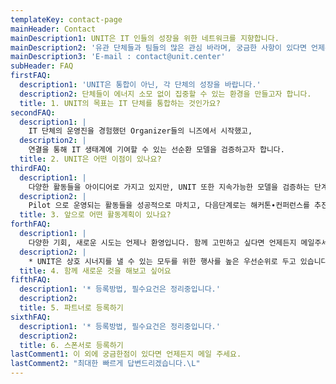 ```yaml
---
templateKey: contact-page
mainHeader: Contact
mainDescription1: UNIT은 IT 인들의 성장을 위한 네트워크를 지향합니다.
mainDescription2: '유관 단체들과 팀들의 많은 관심 바라며, 궁금한 사항이 있다면 언제든지 문의주세요.'
mainDescription3: 'E-mail : contact@unit.center'
subHeader: FAQ
firstFAQ:
  description1: 'UNIT은 통합이 아닌, 각 단체의 성장을 바랍니다.'
  description2: 단체들이 에너지 소모 없이 집중할 수 있는 환경을 만들고자 합니다.
  title: 1. UNIT의 목표는 IT 단체를 통합하는 것인가요?
secondFAQ:
  description1: |
    IT 단체의 운영진을 경험했던 Organizer들의 니즈에서 시작했고,
  description2: |
    연결을 통해 IT 생태계에 기여할 수 있는 선순환 모델을 검증하고자 합니다.
  title: 2. UNIT은 어떤 이점이 있나요?
thirdFAQ:
  description1: |
    다양한 활동들을 아이디어로 가지고 있지만, UNIT 또한 지속가능한 모델을 검증하는 단계입니다. 
  description2: |
    Pilot 으로 운영되는 활동들을 성공적으로 마치고, 다음단계로는 해커톤∙컨퍼런스를 추진하고자 합니다.
  title: 3. 앞으로 어떤 활동계획이 있나요?
forthFAQ:
  description1: |
    다양한 기회, 새로운 시도는 언제나 환영입니다. 함께 고민하고 싶다면 언제든지 메일주세요. 
  description2: |
    * UNIT은 상호 시너지를 낼 수 있는 모두를 위한 행사를 높은 우선순위로 두고 있습니다.
  title: 4. 함께 새로운 것을 해보고 싶어요
fifthFAQ:
  description1: '* 등록방법, 필수요건은 정리중입니다.'
  description2: ㅤ
  title: 5. 파트너로 등록하기
sixthFAQ:
  description1: '* 등록방법, 필수요건은 정리중입니다.'
  description2: ㅤ
  title: 6. 스폰서로 등록하기
lastComment1: 이 외에 궁금한점이 있다면 언제든지 메일 주세요.
lastComment2: "최대한 빠르게 답변드리겠습니다.\L"
---
```


